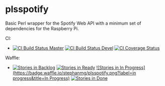 # plsspotify
Basic Perl wrapper for the Spotify Web API with a minimum set of dependencies for the Raspberry Pi.

CI:
* [![CI Build Status Master](https://travis-ci.org/stephanmg/plsspotify.svg?branch=master)](https://travis-ci.org/stephanmg/plsspotify?branch=master)
 [![CI Build Status Devel](https://travis-ci.org/stephanmg/plsspotify.svg?branch=devel)](https://travis-ci.org/stephanmg/plsspotify?branch=devel)
[![CI Coverage Status](https://coveralls.io/repos/stephanmg/plsspotify/badge.png)](https://coveralls.io/r/stephanmg/plsspotify)

Waffle:
* [![Stories in Backlog](https://badge.waffle.io/stephanmg/plsspotify.png?label=backlog&title=Backlog)](http://waffle.io/stephanmg/plsspotify)
  [![Stories in Ready](https://badge.waffle.io/stephanmg/plsspotify.png?label=ready&title=Ready)](http://waffle.io/stephanmg/plsspotify)
  [![Stories in In Progress](https://badge.waffle.io/stephanmg/plsspotify.png?label=in progress&title=In Progress)](http://waffle.io/stephanmg/plsspotify)
  [![Stories in Done](https://badge.waffle.io/stephanmg/plsspotify.png?label=done&title=Done)](http://waffle.io/stephanmg/plsspotify)
